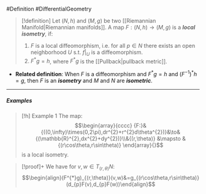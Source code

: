 #Definition #DifferentialGeometry 

> [!definition]
> Let $(N,h)$ and $(M,g)$ be two [[Riemannian Manifold|Riemannian manifolds]]. A map $F:(N,h)\to(M,g)$ is a ***local isometry***, if:
> 1. $F$ is a local diffeomorphism, i.e. for all $p\in N$ there exists an open neighborhood $U$ s.t. $f|_{U}$ is a diffeomorphism.
> 2. $F^{*}g=h$, where $F^{*}g$ is the [[Pullback|pullback metric]].
- **Related definition**: When $F$ is a diffeomorphism and $F^{*}g=h$ and $(F^{-1})^{*}h=g$, then $F$ is an ***isometry*** and $M$ and $N$ are ***isometric***.
---
##### Examples
> [!h] Example 1
> The map: $$\begin{array}{cccc} {F:}&{((0,\infty)\times(0,2\pi),dr^{2}+r^{2}d\theta^{2})}&\to&{(\mathbb{R}^{2},dx^{2}+dy^{2})}\\&{(r,\theta)} &\mapsto & {(r\cos\theta,r\sin\theta)} \end{array}{}$$is a local isometry.

> [!proof]+
> We have for $v,w\in T_{(r,\theta)}N$:$$\begin{align}(F^{*}g)_{(r,\theta)}(v,w)&=g_{(r\cos\theta,r\sin\theta)}(d_{p}F(v),d_{p}F(w))\end{align}$$
